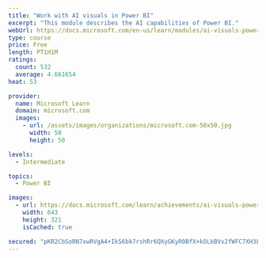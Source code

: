 ```yaml
---
title: "Work with AI visuals in Power BI"
excerpt: "This module describes the AI capabilities of Power BI."
webUrl: https://docs.microsoft.com/en-us/learn/modules/ai-visuals-power-bi/
type: course
price: Free
length: PT1H1M
ratings:
  count: 532
  average: 4.661654
heat: 53

provider:
  name: Microsoft Learn
  domain: microsoft.com
  images:
    - url: /assets/images/organizations/microsoft.com-50x50.jpg
      width: 50
      height: 50

levels:
  - Intermediate

topics:
  - Power BI

images:
  - url: https://docs.microsoft.com/learn/achievements/ai-visuals-power-bi-social.png
    width: 643
    height: 321
    isCached: true

secured: "pKR2CbSoRN7xwRVgA4+IkS6bk7rshRr6QXyGKyR0BfX+kOLkBVv2fWFC7XH3LVE2Z6BqMmflASdNPj1usUuZBidITH/89kItukf9qE0Ko7vHeofE2Vgr0WNJB60UplDUx/Tthfu4MvwnpiujZVWxe+dHh7aL5MwRbHzj6LcnGX/4uQBJwmcICj23xMccfgWdkregl4P9Jhn75B7CV3PdU98eeY61c2xcCfYJWB8AM5Pg2BnrnftHffN6Ii5KGWCZLZCF4EYlW8l1uPcwJ4VqohmYw6U1RGdn1j/bbnO9pYJ8AfX8b0N4Xj5pmcPY02g8YTLcU23Tvy57nThOi7ZC/3dfxdOqVDf4bEAQs3kwgDYs9LqJ5CMaEn59Y3XQbNBga5sw22RL3WDHEXTD7CIBWBgVg49zkfdwGKsumyeNlTg=;gEAdEIzGwq3+H3H2Ms84fQ=="
---
```


